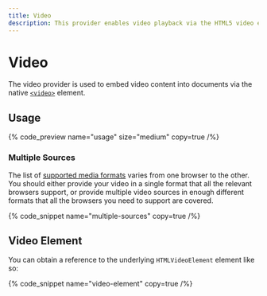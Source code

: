 ```yaml
---
title: Video
description: This provider enables video playback via the HTML5 video element.
---
```


# Video

The video provider is used to embed video content into documents via the
native [`<video>`](https://developer.mozilla.org/en-US/docs/Web/HTML/Element/video) element.

## Usage

{% code_preview name="usage" size="medium" copy=true /%}

### Multiple Sources

The list of [supported media formats](https://developer.mozilla.org/en-US/docs/Web/Media/Formats)
varies from one browser to the other. You should either provide your video in a single format
that all the relevant browsers support, or provide multiple video sources in enough different
formats that all the browsers you need to support are covered.

{% code_snippet name="multiple-sources" copy=true /%}

## Video Element

You can obtain a reference to the underlying `HTMLVideoElement` element like so:

{% code_snippet name="video-element" copy=true /%}
